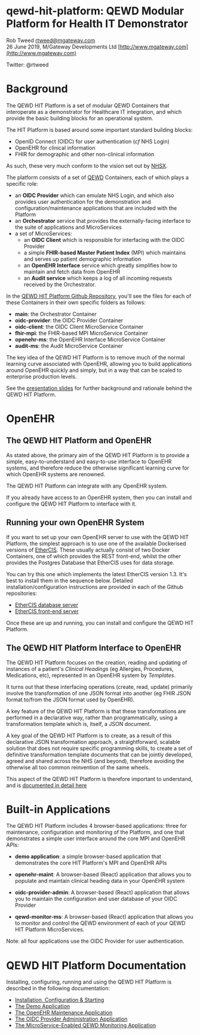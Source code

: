 # qewd-hit-platform: QEWD Modular Platform for Health IT Demonstrator
 
Rob Tweed <rtweed@mgateway.com>  
26 June 2019, M/Gateway Developments Ltd [http://www.mgateway.com](http://www.mgateway.com)  

Twitter: @rtweed

# Background

The QEWD HIT Platform is a set of modular QEWD Containers that interoperate as a demonstrator 
for Healthcare IT integration, and which provide the basic building blocks for an operational system.

The HIT Platform is based around some important standard building blocks:

- OpenID Connect (OIDC) for user authentication (*cf* NHS Login)
- OpenEHR for clinical information
- FHIR for demographic and other non-clinical information

As such, these very much conform to the vision set out by [NHSX](https://www.nhsx.nhs.uk/).

The platform consists of a set of [QEWD](https://github.com/robtweed/qewd) Containers, 
each of which plays a specific role:

- an **OIDC Provider** which can emulate NHS Login, and which also provides user authentication for
the demonstration and configuration/maintenance applications that are included with the Platform
- an **Orchestrator** service that provides the externally-facing interface to the suite of applications
and MicroServices
- a set of MicroServices:
  - an **OIDC Client** which is responsible for interfacing with the OIDC Provider
  - a simple **FHIR-based Master Patient Index** (MPI) which maintains and serves up patient demographic
information
  - an **OpenEHR Interface** service which greatly simplifies how to maintain and fetch data from OpenEHR
  - an **Audit service** which keeps a log of all incoming requests received by the Orchestrator.

In the [QEWD HIT Platform Github Repository](https://github.com/robtweed/qewd-hit-platform), you'll
see the files for each of these Containers in their own specific folders as follows:

- **main**: the Orchestrator Container
- **oidc-provider**: the OIDC Provider Container
- **oidc-client**: the OIDC Client MicroService Container
- **fhir-mpi**: the FHIR-based MPI MicroService Container
- **openehr-ms**: the OpenEHR Interface MicroService Container
- **audit-ms**: the Audit MicroService Container

The key idea of the QEWD HIT Platform is to remove much of the normal learning curve 
associated with OpenEHR, allowing you to build applications around OpenEHR quickly and simply,
but in a way that can be scaled to enterprise production levels.

See the [presentation slides](http://ec2.mgateway.com/QEWD-HIT-Platform.pdf) for further background
and rationale behind the QEWD HIT Platform.


# OpenEHR

## The QEWD HIT Platform and OpenEHR

As stated above, the primary aim of the QEWD HIT Platform is to provide a simple, easy-to-understand and
easy-to-use interface to OpenEHR systems, and therefore reduce the otherwise significant
learning curve for which OpenEHR systems are renowned.

The QEWD HIT Platform can integrate with any OpenEHR system.

If you already have access to an OpenEHR system, then you can install and configure the QEWD
HIT Platform to interface with it.

## Running your own OpenEHR System

If you want to set up your own OpenEHR server to use with the QEWD HIT Platform, 
the simplest approach is to use one of the available Dockerised versions of 
[EtherCIS](http://ethercis.org/).  These usually actually consist
of two Docker Containers, one of which provides the REST front-end, whilst the 
other provides the Postgres Database that EtherCIS uses for data storage.

You can try this one which implements the latest EtherCIS version 1.3. It's best to
install them in the sequence below.  Detailed installation/configuration 
instructions are provided in each of the Github repositories:

- [EtherCIS database server](https://github.com/robtweed/ethercis-db-1.3)
- [EtherCIS front-end server](https://github.com/robtweed/ethercis-server-1.3)

Once these are up and running, you can install and configure the QEWD HIT Platform.


## The QEWD HIT Platform Interface to OpenEHR

The QEWD HIT Platform focuses on the creation, reading and updating of instances of 
a patient's *Clinical Headings* (eg Allergies, Procedures, Medications, etc),
 represented in an OpenEHR system by *Templates*.

It turns out that these interfacing operations (create, read, update) primarily involve the
transformation of one JSON format into another (eg FHIR JSON format to/from
the JSON format used by OpenEHR).

A key feature of the QEWD HIT Platform is that these transformations are performed in a declarative way, 
rather than programmatically, using a transformation template which is, itself, a JSON document.

A key goal of the QEWD HIT Platform is to create, as a result of this declarative JSON transformation
approach, a straightforward, scalable solution that does not require specific programming skills, to
create a set of definitive transformation template documents that can be jointly developed, agreed and shared
across the NHS (and beyond), therefore avoiding the otherwise all too common reinvention of the same 
wheels.

This aspect of the QEWD HIT Platform is therefore important to understand, and is
[documented in detail here](./docs/openehr.md)


# Built-in Applications

The QEWD HIT Platform includes 4 browser-based applications: three for maintenance, configuration
and monitoring of the Platform, and one that demonstrates a simple user interface around the
core MPI and OpenEHR APIs:

- **demo application**: a simple browser-based application that demonstrates the core 
HIT Platform's MPI and OpenEHR APIs

- **openehr-maint**: A browser-based (React) application that allows you to populate and maintain clinical
heading data in your OpenEHR system

- **oidc-provider-admin**: A browser-based (React) application that allows you to maintain the configuration
and user database of your OIDC Provider

- **qewd-monitor-ms**: A browser-based (React) application that allows you to monitor and control the
QEWD environment of each of your QEWD HIT Platform MicroServices.

Note: all four applications use the OIDC Provider for user authentication.



# QEWD HIT Platform Documentation

Installing, configuring, running and using the QEWD HIT Platform is described in the following
documentation:

- [Installation, Configuration & Starting](./docs/running.md)
- [The Demo Application](./docs/demo.md)
- [The OpenEHR Maintenance Application](./docs/openehr-maint.md)
- [The OIDC Provider Administration Application](./docs/oidc-provider-admin.md)
- [The MicroService-Enabled QEWD Monitoring Application](./docs/qewd-monitor-ms.md)


